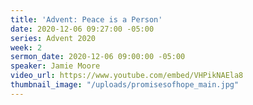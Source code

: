 ```yaml
---
title: 'Advent: Peace is a Person'
date: 2020-12-06 09:27:00 -05:00
series: Advent 2020
week: 2
sermon_date: 2020-12-06 09:00:00 -05:00
speaker: Jamie Moore
video_url: https://www.youtube.com/embed/VHPikNAEla8
thumbnail_image: "/uploads/promisesofhope_main.jpg"
---
```


